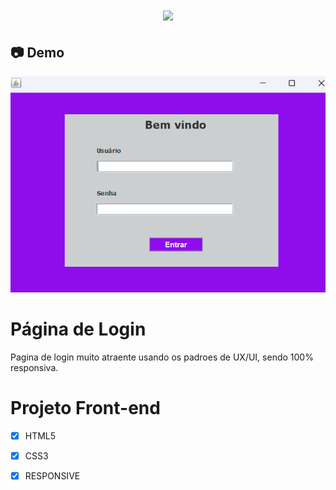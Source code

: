 <h1 align="center"><img src="https://user-images.githubusercontent.com/53831498/135899352-1463af04-5098-4741-bc8a-78c0877e1f96.png"></h1>

## :camera: Demo

![Imagem](login.png)

# Página de Login
Pagina de login muito atraente usando os padroes de UX/UI, sendo 100% responsiva.

# Projeto Front-end

  - [x] HTML5
  - [x] CSS3
  - [x] RESPONSIVE


